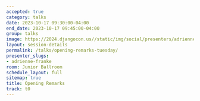 ```yaml
---
accepted: true
category: talks
date: 2023-10-17 09:30:00-04:00
end_date: 2023-10-17 09:45:00-04:00
group: talks
image: https://2024.djangocon.us//static/img/social/presenters/adrienne-franke.png
layout: session-details
permalink: /talks/opening-remarks-tuesday/
presenter_slugs:
- adrienne-franke
room: Junior Ballroom
schedule_layout: full
sitemap: true
title: Opening Remarks
track: t0
---
```

